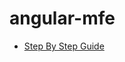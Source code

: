 # angular-mfe


-   [Step By Step Guide](https://abdullah-pariyani.com/blogs/category/222d63d6/read/917b73b3%23part-1-what-is-micro-frontend-by-abdullah-pariyani)

